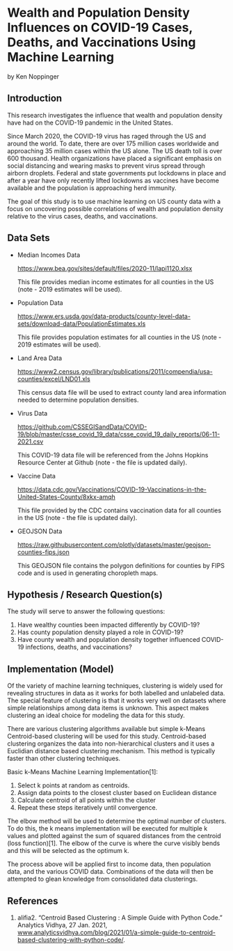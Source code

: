 # Wealth and Population Density Influences on COVID-19 Cases, Deaths, and Vaccinations Using Machine Learning
by Ken Noppinger

## Introduction
This research investigates the influence that wealth and population density have had on the COVID-19 pandemic in the United States. 

Since March 2020, the COVID-19 virus has raged through the US and around the world. To date, there are over 175 million cases worldwide and approaching 35 million cases within the US alone. The US death toll is over 600 thousand.  Health organizations have placed a significant emphasis on social distancing and wearing masks to prevent virus spread through airborn droplets.  Federal and state governments put lockdowns in place and after a year have only recently lifted lockdowns as vaccines have become available and the population is approaching herd immunity.  

The goal of this study is to use machine learning on US county data with a focus on uncovering possible correlations of wealth and population density relative to the virus cases, deaths, and vaccinations.

## Data Sets
- Median Incomes Data 

  https://www.bea.gov/sites/default/files/2020-11/lapi1120.xlsx 

  This file provides median income estimates for all counties in the US (note - 2019 estimates will be used).

- Population Data 

  https://www.ers.usda.gov/data-products/county-level-data-sets/download-data/PopulationEstimates.xls

  This file provides population estimates for all counties in the US (note - 2019 estimates will be used).

- Land Area Data 

  https://www2.census.gov/library/publications/2011/compendia/usa-counties/excel/LND01.xls

  This census data file will be used to extract county land area information needed to determine population densities.

- Virus Data 

  https://github.com/CSSEGISandData/COVID-19/blob/master/csse_covid_19_data/csse_covid_19_daily_reports/06-11-2021.csv 

  This COVID-19 data file will be referenced from the Johns Hopkins Resource Center at Github (note - the file is updated daily).

- Vaccine Data 

  https://data.cdc.gov/Vaccinations/COVID-19-Vaccinations-in-the-United-States-County/8xkx-amqh 

  This file provided by the CDC contains vaccination data for all counties in the US (note - the file is updated daily).

- GEOJSON Data 

  https://raw.githubusercontent.com/plotly/datasets/master/geojson-counties-fips.json

  This GEOJSON file contains the polygon definitions for counties by FIPS code and is used in generating choropleth maps.
  
## Hypothesis / Research Question(s)
The study will serve to answer the following questions:

  1.  Have wealthy counties been impacted differently by COVID-19?
  2.  Has county population density played a role in COVID-19? 
  3.  Have county wealth and population density together influenced COVID-19 infections, deaths, and vaccinations?

## Implementation (Model)
Of the variety of machine learning techniques, clustering is widely used for revealing structures in data as it works for both labelled and unlabeled data. The special feature of clustering is that it works very well on datasets where simple relationships among data items is unknown.  This aspect makes clustering an ideal choice for modeling the data for this study. 

There are various clustering algorithms available but simple k-Means Centroid-based clustering will be used for this study.  Centroid-based clustering organizes the data into non-hierarchical clusters and it uses a Euclidian distance based clustering mechanism.  This method is typically faster than other clustering techniques.  

Basic k-Means Machine Learning Implementation[1]:
1.  Select k points at random as centroids.
2.  Assign data points to the closest cluster based on Euclidean distance
3.  Calculate centroid of all points within the cluster
4.  Repeat these steps iteratively until convergence.

The elbow method will be used to determine the optimal number of clusters.  To do this, the k means implementation will be executed for multiple k values and plotted against the sum of squared distances from the centroid (loss function)[1].  The elbow of the curve is where the curve visibly bends and this will be selected as the optimum k.

The process above will be applied first to income data, then population data, and the various COVID data.  Combinations of the data will then be attempted to glean knowledge from consolidated data clusterings.

## References
1. alifia2. “Centroid Based Clustering : A Simple Guide with Python Code.” Analytics Vidhya, 27 Jan. 2021, www.analyticsvidhya.com/blog/2021/01/a-simple-guide-to-centroid-based-clustering-with-python-code/. 
